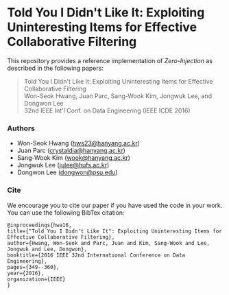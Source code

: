 # Told You I Didn't Like It: Exploiting Uninteresting Items for Effective Collaborative Filtering
This repository provides a reference implementation of *Zero-Injection* as described in the following papers:
> Told You I Didn't Like It: Exploiting Uninteresting Items for Effective Collaborative Filtering<br>
> Won-Seok Hwang, Juan Parc, Sang-Wook Kim, Jongwuk Lee, and Dongwon Lee<br>
> 32nd IEEE Int'l Conf. on Data Engineering (IEEE ICDE 2016)

### Authors
- Won-Seok Hwang (hws23@hanyang.ac.kr)
- Juan Parc (crystaldia@hanyang.ac.kr)
- Sang-Wook Kim (wook@hanyang.ac.kr)
- Jongwuk Lee (julee@hufs.ac.kr)
- Dongwon Lee (dongwon@psu.edu)

### Cite
We encourage you to cite our paper if you have used the code in your work. You can use the following BibTex citation:
```
@inproceedings{hwa16,
title={"Told You I Didn't Like It": Exploiting Uninteresting Items for Effective Collaborative Filtering},
author={Hwang, Won-Seok and Parc, Juan and Kim, Sang-Wook and Lee, Jongwuk and Lee, Dongwon},
booktitle={2016 IEEE 32nd International Conference on Data Engineering},
pages={349--360},
year={2016},
organization={IEEE}
}
```
